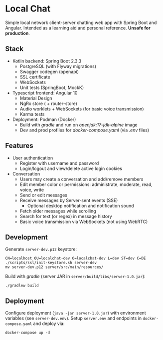 # Local Chat
Simple local network client-server chatting web app with Spring Boot and Angular. Intended as a learning aid and personal reference. **Unsafe for production**.

## Stack

- Kotlin backend: Spring Boot 2.3.3
  - PostgreSQL (with Flyway migrations)
  - Swagger codegen (openapi)
  - SSL certificate
  - WebSockets
  - Unit tests (SpringBoot, MockK)
- Typescript frontend: Angular 10
  - Material Design
  - NgRx store ( + router-store)
  - Audio worklets + WebSockets (for basic voice transmission)
  - Karma tests
- Deployment: Podman (Docker)
  - Build with _gradle_ and run on _openjdk:17-jdk-alpine_ image
  - Dev and prod profiles for _docker-compose.yaml_ (via _.env_ files)

## Features

- User authentication
  - Register with username and password
  - Login/logout and view/delete active login cookies
- Conversation
  - Users may create a conversation and add/remove members
  - Edit member color or permissions: administrate, moderate, read, voice, write
  - Send or edit messages
  - Receive messages by Server-sent events (SSE)
    - Optional desktop notification and notification sound
  - Fetch older messages while scrolling
  - Search for text (or regex) in message history
  - Basic voice transmission via WebSockets (not using WebRTC)

## Development
Generate `server-dev.p12` keystore:
```shell
CN=localhost OU=localchat-dev O=localchat-dev L=dev ST=dev C=DE ./scripts/ssl/init-keystore.sh server-dev
mv server-dev.p12 server/src/main/resources/
```
Build with _gradle_ (server JAR in `server/build/libs/server-1.0.jar`):
```shell
./gradlew build
```

## Deployment
Configure deployment (`java -jar server-1.0.jar`) with environment variables (see `server-dev.env`).
Setup `server.env` and endpoints in `docker-compose.yaml` and deploy via:
```shell
docker-compose up -d
```
